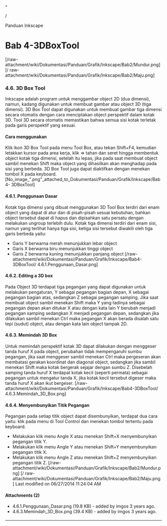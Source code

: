

    *









  /



Panduan Inkscape
# Bab 4-3DBoxTool
[/raw-attachment/wiki/Dokumentasi/Panduan/Grafik/Inkscape/Bab2/Mundur.png] [/
raw-attachment/wiki/Dokumentasi/Panduan/Grafik/Inkscape/Bab2/Maju.png]
### 4.6. 3D Box Tool
Inkscape adalah program untuk menggambar object 2D (dua dimensi), namun, kadang
digunakan untuk membuat gambar atau object 3D (tiga dimensi). 3D Box Tool dapat
digunakan untuk membuat gambar tiga dimensi secara otomatis dengan cara
menciptakan object perspektif dalam kotak 3D. Tool 3D secara otomatis
memastikan bahwa semua sisi kotak terletak pada garis perspektif yang sesuai.
#### Cara menggunakan
Klik ikon 3D Box Tool pada menu Tool Box, atau tekan Shift+F4, kemudian
letakkan kursor pada area kerja, klik => tahan dan seret hingga membentuk
object kotak tiga dimensi, setelah itu lepas, jika pada saat membuat object
sambil menekan Shift maka object yang dihasilkan akan menghadap pada sisi yang
berbeda. 3D Box Tool juga dapat diaktifkan dengan menekan tombol X pada
keyboard.
[No_image_".png"_attached_to_Dokumentasi/Panduan/Grafik/Inkscape/Bab4-
3DBoxTool]
#### 4.6.1. Penggunaan Dasar
Kotak tiga dimensi yang dibuat menggunakan 3D Tool Box terdiri dari enam object
yang dapat di atur dan di pisah-pisah sesuai kebutuhan, bahkan object tersebut
dapat di hapus dan dipisahkan satu persatu dengan melakukan ungroup terlebih
dulu. Kotak tiga dimensi terdiri dari enam sisi, namun yang terlihat hanya tiga
sisi, ketiga sisi tersebut diwakili oleh tiga garis berbeda yaitu:
  * Garis Y berwarna merah menunjukkan lebar object
  * Garis X berwarna biru menunjukkan tinggi object
  * Garis Z berwarna kuning menunjukkan panjang object
[/raw-attachment/wiki/Dokumentasi/Panduan/Grafik/Inkscape/Bab4-3DBoxTool/
4.6.1.Penggunaan_Dasar.png]
#### 4.6.2. Editing a 3D box
Pada Object 3D terdapat tiga pegangan yang dapat digunakan untuk melakukan
pengaturan, Y sebagai pegangan bagian depan, X sebagai pegangan bagian atas,
sedangkan Z sebagai pegangan samping. Jika saat membuat object sambil menekan
Shift maka Y yang tadinya sebagai pegangan depan akan ditukar X atau dengan
kata lain Y berubah menjadi pegangan samping sedangkan X menjadi pegangan
depan, sedangkan jika dilakukan sambil menekan Ctrl maka pegangan X akan berada
disalah satu tepi (sudut) object, atau dengan kata lain object tampak 2D.
#### 4.6.3. Memindah 3D Box
Untuk memindah perspektif kotak 3D dapat dilakukan dengan menggeser tanda huruf
X pada object, perubahan tidak mempengaruhi sumbu pegangan, jika saat menggeser
sambil menekan Ctrl maka pergeseran akan membatasi gerakan koordinat dan
diagonal object, sedangkan jika sambil menekan Shift maka kotak bergerak
sejajar dengan sumbu Z. Disebelah samping tanda huruf X terdapat kotak kecil
(seperti permata) sebagai pegangan untuk mengatur tanda X, jika kotak kecil
tersebut digeser maka tanda huruf X akan ikut bergeser.
[/raw-attachment/wiki/Dokumentasi/Panduan/Grafik/Inkscape/Bab4-3DBoxTool/
4.6.3.Memindah_3D_Box.png]
#### 4.6.4. Menyembunyikan Titik Pegangan
Pegangan pada setiap titik object dapat disembunyikan, terdapat dua cara yaitu:
klik pada menu di Tool Control dan menekan tombol tertentu pada keyboard.
  * Melakukan klik menu Angle X atau menekan Shift+X menyembunyikan pegangan
      titik Y.
  * Melakukan klik menu Angle Y atau menekan Shift+Y menyembunyikan pegangan
      titik X.
  * Melakukan klik menu Angle Z atau menekan Shift+Z menyembunyikan pegangan
      titik Z.
[/raw-attachment/wiki/Dokumentasi/Panduan/Grafik/Inkscape/Bab2/Mundur.png] [/
raw-attachment/wiki/Dokumentasi/Panduan/Grafik/Inkscape/Bab2/Maju.png]
Last modified on 06/27/2014 11:24:04 AM
#### Attachments (2)
  * 4.6.1.Penggunaan_Dasar.png​ (19.8 KB) - added by imgos 3 years ago.
  * 4.6.3.Memindah_3D_Box.png​ (39.4 KB) - added by imgos 3 years ago.
#### 
    
 
 
 
 
 
---
 
